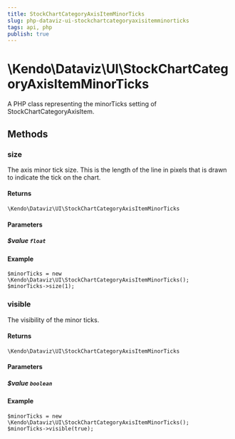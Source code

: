 ```yaml
---
title: StockChartCategoryAxisItemMinorTicks
slug: php-dataviz-ui-stockchartcategoryaxisitemminorticks
tags: api, php
publish: true
---
```


# \Kendo\Dataviz\UI\StockChartCategoryAxisItemMinorTicks

A PHP class representing the minorTicks setting of StockChartCategoryAxisItem.


## Methods

### size
The axis minor tick size. This is the length of the line in pixels that is drawn to indicate the tick
on the chart.

#### Returns
`\Kendo\Dataviz\UI\StockChartCategoryAxisItemMinorTicks`

#### Parameters

##### $value `float`



#### Example 
    $minorTicks = new \Kendo\Dataviz\UI\StockChartCategoryAxisItemMinorTicks();
    $minorTicks->size(1);

### visible
The visibility of the minor ticks.

#### Returns
`\Kendo\Dataviz\UI\StockChartCategoryAxisItemMinorTicks`

#### Parameters

##### $value `boolean`



#### Example 
    $minorTicks = new \Kendo\Dataviz\UI\StockChartCategoryAxisItemMinorTicks();
    $minorTicks->visible(true);


